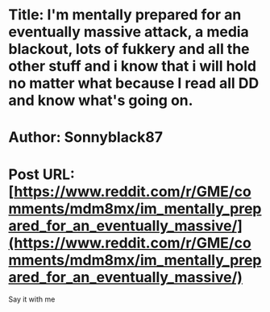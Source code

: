 # Title: I'm mentally prepared for an eventually massive attack, a media blackout, lots of fukkery and all the other stuff and i know that i will hold no matter what because I read all DD and know what's going on.
# Author: Sonnyblack87
# Post URL: [https://www.reddit.com/r/GME/comments/mdm8mx/im_mentally_prepared_for_an_eventually_massive/](https://www.reddit.com/r/GME/comments/mdm8mx/im_mentally_prepared_for_an_eventually_massive/)


Say it with me